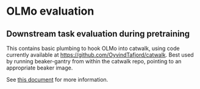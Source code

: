 # OLMo evaluation

## Downstream task evaluation during pretraining

This contains basic plumbing to hook OLMo into catwalk, using code currently 
available at https://github.com/OyvindTafjord/catwalk. Best used by running
beaker-gantry from within the catwalk repo, pointing to an appropriate beaker image.

See [this document](https://docs.google.com/document/d/1HahVawRR2Nf_J_B5Adsxierp4HK01tV8NR9o6NFUgMo/edit?usp=sharing) 
for more information.

